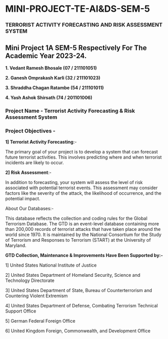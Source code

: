 # MINI-PROJECT-TE-AI&DS-SEM-5

### **TERRORIST ACTIVITY FORECASTING AND RISK ASSESSMENT SYSTEM**

## Mini Project 1A SEM-5 Respectively For The Academic Year 2023-24.
**1. Vedant Ramesh Bhosale   (07 / 211101051)**

**2. Ganesh Omprakash Karli  (32 / 211101023)**

**3. Shraddha Chagan Ratambe (54 / 211101011)**

**4. Yash Ashok Shirsath     (74 / 201101006)**

### Project Name - Terrorist Activity Forecasting & Risk Assessment System

### Project Objectives -

**1] Terrorist Activity Forecasting**:-

The primary goal of your project is to develop a system that can forecast future terrorist activities. This involves predicting where and when terrorist incidents are likely to occur.

**2] Risk Assessment**:-

In addition to forecasting, your system will assess the level of risk associated with potential terrorist events. This assessment may consider factors like the severity of the attack, the likelihood of occurrence, and the potential impact.

About Our Databases:-

This database reflects the collection and coding rules for the Global Terrorism Database. The GTD is an event-level database containing more than 200,000 records of terrorist attacks that have taken place around the world since 1970. It is maintained by the National Consortium for the Study of Terrorism and Responses to Terrorism (START) at the University of Maryland.

**GTD Collection, Maintenance & Improvements Have Been Supported by:-**

1] United States National Institute of Justice

2] United States Department of Homeland Security, Science and Technology Directorate

3] United States Department of State, Bureau of Counterterrorism and Countering Violent Extremism

4] United States Department of Defense, Combating Terrorism Technical Support Office

5] German Federal Foreign Office

6] United Kingdom Foreign, Commonwealth, and Development Office

